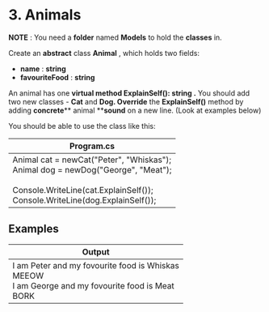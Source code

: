 ﻿
# 3. Animals

**NOTE** : You need a **folder** named **Models** to hold the **classes** in.

Create an **abstract** class **Animal** , which holds two fields:

- **name** : **string**
- **favouriteFood** : **string**

An animal has one **virtual method ExplainSelf(): string .**
You should add two new classes - **Cat** and **Dog. Override** the **ExplainSelf()** method by adding **concrete**** animal ****sound** on a new line. (Look at examples below)

You should be able to use the class like this:

| **Program.cs** |
| --- |
| Animal cat = newCat("Peter", "Whiskas");<br>Animal dog = newDog("George", "Meat");<br><br>Console.WriteLine(cat.ExplainSelf());<br>Console.WriteLine(dog.ExplainSelf()); |

## Examples

| **Output** |
| --- |
| I am Peter and my fovourite food is Whiskas<br>MEEOW<br>I am George and my fovourite food is Meat<br>BORK |
